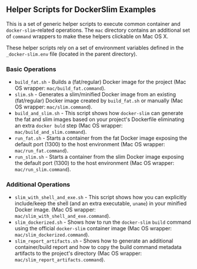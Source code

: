 ## Helper Scripts for DockerSlim Examples

This is a set of generic helper scripts to execute common container and `docker-slim`-related operations. The `mac` directory contains an additional set of `command` wrappers to make these helpers clickable on Mac OS X.

These helper scripts rely on a set of environment variables defined in the `_docker-slim.env` file (located in the parent directory).

### Basic Operations

* `build_fat.sh` - Builds a (fat/regular) Docker image for the project (Mac OS wrapper: `mac/build_fat.command`).
* `slim.sh` - Generates a slim/minified Docker image from an existing (fat/regular) Docker image created by `build_fat.sh` or manually (Mac OS wrapper: `mac/slim.command`).
* `build_and_slim.sh` - This script shows how `docker-slim` can generate the fat and slim images based on your project's Dockerfile eliminating an extra `docker buld` step (Mac OS wrapper: `mac/build_and_slim.command`).
* `run_fat.sh` - Starts a container from the fat Docker image exposing the default port (1300) to the host environment (Mac OS wrapper: `mac/run_fat.command`).
* `run_slim.sh` - Starts a container from the slim Docker image exposing the default port (1300) to the host environment (Mac OS wrapper: `mac/run_slim.command`).

### Additional Operations

* `slim_with_shell_and_exe.sh` - This script shows how you can explicitly include/keep the shell (and an extra executable, `uname`) in your minified Docker image. (Mac OS wrapper: `mac/slim_with_shell_and_exe.command`).
* `slim_dockerized.sh` - Shows how to run the `docker-slim` `build` command using the official `docker-slim` container image (Mac OS wrapper: `mac/slim_dockerized.command`).
* `slim_report_artifacts.sh` - Shows how to generate an additional container/build report and how to copy the build command metadata artifacts to the project's directory (Mac OS wrapper: `mac/slim_report_artifacts.command`).
